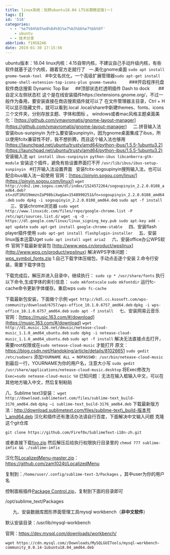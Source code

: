 ```yaml
---
title: linux系统：玩转ubuntu18.04 LTS长期稳定版(一)
tags: []
id: '518'
categories:
  - - '%e7%94%b5%e8%84%91%e7%b3%bb%e7%bb%9f'
    - ubuntu
  - - 技术分享
abbrlink: f1958246
date: 2019-01-30 17:15:56
---
```


ubuntu版本：18.04 linux内核：4.15自带内核，不建议自己手动升级内核，有些软件就基于这个内核，跟着官方走就行了   一.美化gnome桌面 `sudo apt install gnome-tweak-tool`   #中文名优化，一个高级扩展管理器`sudo apt-get install gnome-shell-extension-top-icons-plus gnome-tweaks`          ###开启程序托盘 软件商店搜索 Dynamic Top Bar     ##顶部状态栏透明插件 Dash to dock       ##自定义左侧状态栏 这个是在线安装插件https://extensions.gnome.org/，不过一般作为备用，要安装直接在商店搜索插件就可以了 在文件管理器主目录，Ctrl + H可以显示隐藏文件，就可以看到.local .local/share中新建themes、fonts、icons 三个文件夹，分别存放主题、字体和图标 。 windows或者mac风格主题桌面美化：[https://github.com/vmavromatis/gnome-layout-manager](https://github.com/vmavromatis/gnome-layout-manager)     二.拼音输入法 安装ibus-sunpinyin 为什么要安装sunpinyin，因为gnome桌面集成了ibus，所以使用fcitx兼容性不好，我不想折腾，而且这个输入法也够用 [https://launchpad.net/ubuntu/trusty/amd64/python-ibus/1.5.5-1ubuntu3.2](https://launchpad.net/ubuntu/trusty/amd64/python-ibus/1.5.5-1ubuntu3.2) 安装输入法 `apt install ibus-sunpinyin python-ibus libcanberra-gtk-module` 安装这个插件，避免有些设置界面打不开 `/usr/lib/ibus/ibus-setup-sunpinyin`   #打开输入法设置界面   安装fcitx-sogoupinyin搜狗输入法，也可以配合ibus输入法一起使用 官网：[https://pinyin.sogou.com/linux/](https://pinyin.sogou.com/linux/) `wget  http://cdn2.ime.sogou.com/dl/index/1524572264/sogoupinyin_2.2.0.0108_amd64.deb?st=zUT1RU19mmznZaP98biXwg&e=1548990251&fn=sogoupinyin_2.2.0.0108_amd64.deb` `sudo dpkg -i sogoupinyin_2.2.0.0108_amd64.deb` `sudo apt -f install`       三、安装chrome浏览器 `sudo wget http://www.linuxidc.com/files/repo/google-chrome.list -P /etc/apt/sources.list.d/` `wget -q -O - https://dl.google.com/linux/linux_signing_key.pub sudo apt-key add -` `apt update` `sudo apt-get install google-chrome-stable`     四、安装flash player插件使用 `sudo apt-get install flashplugin-installer`     五、安装linux版本迅雷Uget `sudo apt install uget aria2`     六、安装office办公WPS软件 官网下载最新安装包 [http://www.wps.cn/product/wpslinux](http://www.wps.cn/product/wpslinux) 解决WPS字体问题：[wps\_symbol\_fonts.zip](https://post.332b.com/wp-content/uploads/2018/12/wps_symbol_fonts.zip) 1.自己下载字体压缩包，手动点击逐个安装 2.命令行安装，需要下载字体包

下载完成后，解压并进入目录中，继续执行： `sudo cp * /usr/share/fonts` 执行以下命令,生成字体的索引信息： `sudo mkfontscale` `sudo mkfontdir` 运行fc-cache命令更新字体缓存。重启wps `sudo fc-cache`

下载最新包安装，下面做个示例 `wget http://kdl.cc.ksosoft.com/wps-community/download/6757/wps-office_10.1.0.6757_amd64.deb` `dpkg -i wps-office_10.1.0.6757_amd64.deb` `sudo apt -f install`     七、安装网易云音乐 官网：[https://music.163.com/#/download](https://music.163.com/#/download) `wget http://d1.music.126.net/dmusic/netease-cloud-music_1.1.0_amd64_ubuntu.deb` `sudo dpkg -i netease-cloud-music_1.1.0_amd64_ubuntu.deb` `sudo apt -f install` 解决无法直接点击打开，需要root权限或在`sudo netease-cloud-music` 才能打开 原文：https://blog.csdn.net/Handoking/article/details/81026651 `sudo gedit /etc/sudoers` 添加`YOURNAME ALL = NOPASSWD: /usr/bin/netease-cloud-music`到最后一行，YOURNAME为你的用户名，注意大小写 `sudo gedit /usr/share/applications/netease-cloud-music.desktop` 将Exec修改为`Exec=sudo netease-cloud-music %U` 已知问题：无法在输入框输入中文，可以在其他地方输入中文，然后复制粘贴    

八、Sublime text3安装： `wget http://download.sublimetext.com/files/sublime-text_build-3176_amd64.deb` `dpkg –i sublime-text_build-3176_amd64.deb` 下载最新版方法：http://download.sublimetext.com/files/sublime-text\_build-版本号\_amd64.deb 汉化和插件还有激活办法请自行百度，下面解决中文输入问题 克隆这个git仓库

```
git clone https://github.com/Firef0x/SublimeText-i18n-zh.git
```

或者直接下载[foo.zip](https://post.332b.com/wp-content/uploads/2019/01/foo.zip) 然后解压后给执行权限执行目录里的 `chmod 777 sublime-imfix && ./sublime-imfix`

汉化包[LocalizedMenu-master.zip](https://post.332b.com/wp-content/uploads/2019/01/LocalizedMenu-master.zip)：https://github.com/zam1024t/LocalizedMenu

复制到：`/home/user/.config/sublime-text-3/Packages` ，其中user为你的用户名

控制面板插件[Package Control.zip](https://post.332b.com/wp-content/uploads/2019/01/Package-Control.zip)，复制到下面的目录即可

/opt/sublime\_text/Packages

      九、安装数据库图形界面管理工具mysql workbench（**非中文软件**）

默认安装目录：/usr/lib/mysql-workbench

官网：https://dev.mysql.com/downloads/workbench/

```
wget https://cdn.mysql.com//Downloads/MySQLGUITools/mysql-workbench-community_8.0.14-1ubuntu18.04_amd64.deb
```